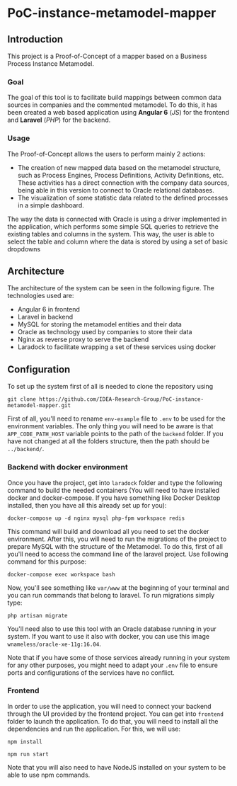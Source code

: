 # PoC-instance-metamodel-mapper

## Introduction

This project is a Proof-of-Concept of a mapper based on a Business Process Instance Metamodel. 

### Goal

The goal of this tool is to facilitate build mappings between common data sources in companies and the commented metamodel. To do this, it has been created a web based application using **Angular 6** (*JS*) for the frontend and **Laravel** (*PHP*) for the backend.

### Usage

The Proof-of-Concept allows the users to perform mainly 2 actions: 
- The creation of new mapped data based on the metamodel structure, such as Process Engines, Process Definitions, Activity Definitions, etc. These activities has a direct connection with the company data sources, being able in this version to connect to Oracle relational databases.
- The visualization of some statistic data related to the defined processes in a simple dashboard.

The way the data is connected with Oracle is using a driver implemented in the application, which performs some simple SQL queries to retrieve the existing tables and columns in the system. This way, the user is able to select the table and column where the data is stored by using a set of basic dropdowns

## Architecture

The architecture of the system can be seen in the following figure. The technologies used are:
- Angular 6 in frontend
- Laravel in backend
- MySQL for storing the metamodel entities and their data
- Oracle as technology used by companies to store their data
- Nginx as reverse proxy to serve the backend
- Laradock to facilitate wrapping a set of these services using docker

## Configuration

To set up the system first of all is needed to clone the repository using

`git clone https://github.com/IDEA-Research-Group/PoC-instance-metamodel-mapper.git`

First of all, you'll need to rename `env-example` file to `.env` to be used for the environment variables. The only thing you will need to be aware is that `APP_CODE_PATH_HOST` variable points to the path of the `backend` folder. If you have not changed at all the folders structure, then the path should be `../backend/`.

### Backend with docker environment

Once you have the project, get into `laradock` folder and type the following command to build the needed containers (You will need to have installed docker and docker-compose. If you have something like Docker Desktop installed, then you have all this already set up for you):

`docker-compose up -d nginx mysql php-fpm workspace redis`

This command will build and download all you need to set the docker environment. After this, you will need to run the migrations of the project to prepare MySQL with the structure of the Metamodel. To do this, first of all you'll need to access the command line of the laravel project. Use following command for this purpose:

`docker-compose exec workspace bash`

Now, you'll see something like `var/www` at the beginning of your terminal and you can run commands that belong to laravel. To run migrations simply type:

`php artisan migrate`

You'll need also to use this tool with an Oracle database running in your system. If you want to use it also with docker, you can use this image `wnameless/oracle-xe-11g:16.04`.

Note that if you have some of those services already running in your system for any other purposes, you might need to adapt your `.env` file to ensure ports and configurations of the services have no conflict.

### Frontend

In order to use the application, you will need to connect your backend through the UI provided by the frontend project. You can get into `frontend` folder to launch the application. To do that, you will need to install all the dependencies and run the application. For this, we will use:

`npm install`

`npm run start`

Note that you will also need to have NodeJS installed on your system to be able to use npm commands.

